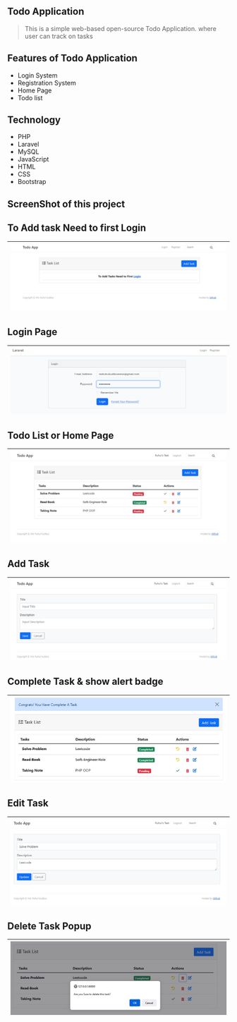 ## Todo Application
<blockquote><p>This is a simple web-based open-source Todo Application. where user can track on tasks</p></blockquote>

## Features of Todo Application
<ul>
    <li>Login System</li>
    <li>Registration System</li>
    <li>Home Page</li>
    <li>Todo list</li>
</ul>

## Technology
<ul>
    <li>PHP</li>
    <li>Laravel</li>
    <li>MySQL</li>
    <li>JavaScript</li>
    <li>HTML</li>
    <li>CSS</li>
    <li>Bootstrap</li>
</ul>

## ScreenShot of this project

## To Add task Need to first Login
<table>
    <thead>
        <tr>
            <th>
                <img src="screenshots/firstNeedLogin.jpg" alt="home-page ss">
            </th>
        </tr>
    </thead>
</table>

## Login Page
<table>
    <thead>
        <tr>
            <th>
                <img src="screenshots/login.jpg" alt="signin-page ss">
            </th>
        </tr>
    </thead>
</table>


## Todo List or Home Page
<table>
    <thead>
        <tr>
            <th>
                <img src="screenshots/todoList.jpg" alt="todolist-page ss">
            </th>
        </tr>
    </thead>
</table>

## Add Task
<table>
    <thead>
        <tr>
            <th>
                <img src="screenshots/addtask.jpg" alt="addtask-page ss">
            </th>
        </tr>
    </thead>
</table>

## Complete Task & show alert badge
<table>
    <thead>
        <tr>
            <th>
                <img src="screenshots/completeTak.jpg" alt="addtask-page ss">
            </th>
        </tr>
    </thead>
</table>

## Edit Task
<table>
    <thead>
        <tr>
            <th>
                <img src="screenshots/edittask.jpg" alt="addtask-page ss">
            </th>
        </tr>
    </thead>
</table>

## Delete Task Popup
<table>
    <thead>
        <tr>
            <th>
                <img src="screenshots/delet.jpg" alt="delet-task ss">
            </th>
        </tr>
    </thead>
</table>
